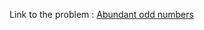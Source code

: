 Link to the problem : [Abundant odd numbers](https://www.rosettacode.org/wiki/Abundant_odd_numbers)
